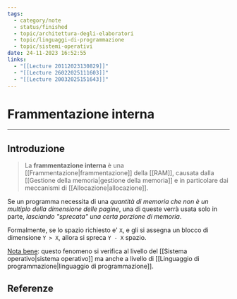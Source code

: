 ```yaml
---
tags:
  - category/note
  - status/finished
  - topic/architettura-degli-elaboratori
  - topic/linguaggi-di-programmazione
  - topic/sistemi-operativi
date: 24-11-2023 16:52:55
links:
  - "[[Lecture 20112023130829]]"
  - "[[Lecture 26022025111603]]"
  - "[[Lecture 20032025151643]]"
---
```

# Frammentazione interna
---
## Introduzione
> La **frammentazione interna** è una [[Frammentazione|frammentazione]] della [[RAM]], causata dalla [[Gestione della memoria|gestione della memoria]] e in particolare dai meccanismi di [[Allocazione|allocazione]].

Se un programma necessita di una _quantità di memoria che non è un multiplo della dimensione delle pagine_, una di queste verrà usata solo in parte, _lasciando "sprecata" una certa porzione di memoria_.

Formalmente, se lo spazio richiesto e' `X`, e gli si assegna un blocco di dimensione `Y > X`, allora si spreca `Y - X` spazio.

<u>Nota bene</u>: questo fenomeno si verifica al livello del [[Sistema operativo|sistema operativo]] ma anche a livello di [[Linguaggio di programmazione|linguaggio di programmazione]].

## Referenze